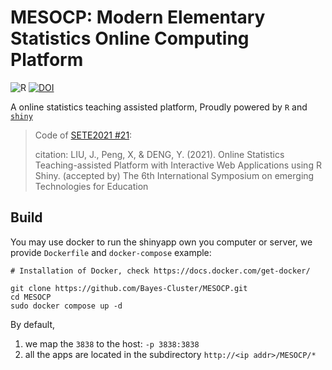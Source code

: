 # MESOCP: Modern Elementary Statistics Online Computing Platform

![R](https://img.shields.io/badge/R-V4.1-green)
[![DOI](https://zenodo.org/badge/443600562.svg)](https://zenodo.org/badge/latestdoi/443600562)

A online statistics teaching assisted platform, Proudly powered by `R` and [`shiny`](https://shiny.rstudio.com/) 

> Code of [SETE2021 #21](https://sete2021.uic.edu.cn/index.htm):
> 
> citation: LIU, J., Peng, X, & DENG, Y. (2021). Online Statistics Teaching-assisted Platform with Interactive Web Applications using R Shiny. (accepted by) The 6th International Symposium on emerging Technologies for Education

## Build

You may use docker to run the shinyapp own you computer or server, we provide `Dockerfile` and `docker-compose` example: 

```
# Installation of Docker, check https://docs.docker.com/get-docker/

git clone https://github.com/Bayes-Cluster/MESOCP.git
cd MESOCP
sudo docker compose up -d
```

By default, 

1. we map the `3838` to the host: `-p 3838:3838`
2. all the apps are located in the subdirectory `http://<ip addr>/MESOCP/*`
